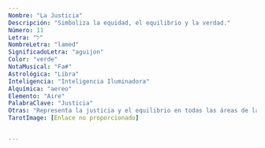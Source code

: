 ```yaml
---
Nombre: "La Justicia"
Descripción: "Simboliza la equidad, el equilibrio y la verdad."
Número: 11
Letra: "ל"
NombreLetra: "lamed"
SignificadoLetra: "aguijon"
Color: "verde"
NotaMusical: "Fa#"
Astrológica: "Libra"
Inteligencia: "Inteligencia Iluminadora"
Alquímica: "aereo"
Elemento: "Aire"
PalabraClave: "Justicia"
Otras: "Representa la justicia y el equilibrio en todas las áreas de la vida."
TarotImage: [Enlace no proporcionado]


---
```


